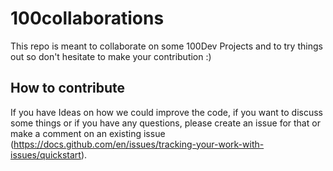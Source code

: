 # 100collaborations  
This repo is meant to collaborate on some 100Dev Projects and to try things out so don't hesitate to make your contribution :)  

## How to contribute 

If you have Ideas on how we could improve the code, if you want to discuss some things or if you have any questions, please create an issue for that or make a comment on an existing issue (https://docs.github.com/en/issues/tracking-your-work-with-issues/quickstart). 
